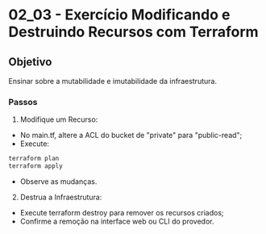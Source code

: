 # 02_03 - Exercício Modificando e Destruindo Recursos com Terraform

## Objetivo
Ensinar sobre a mutabilidade e imutabilidade da infraestrutura.  

### Passos
1. Modifique um Recurso:  
- No main.tf, altere a ACL do bucket de "private" para "public-read";  
- Execute:
```bash
terraform plan
terraform apply
```
- Observe as mudanças.  

2. Destrua a Infraestrutura:  
- Execute terraform destroy para remover os recursos criados;  
- Confirme a remoção na interface web ou CLI do provedor.  

